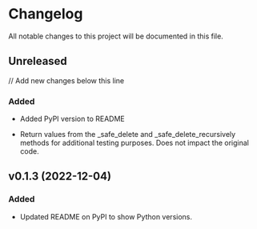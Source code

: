 # Changelog

All notable changes to this project will be documented in this file.

## Unreleased

// Add new changes below this line

### Added

- Added PyPI version to README

- Return values from the _safe_delete and _safe_delete_recursively methods for additional testing purposes. Does not impact the original code.


## v0.1.3 (2022-12-04)

### Added

- Updated README on PyPI to show Python versions.

